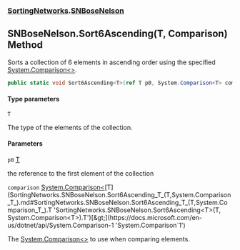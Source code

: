 ### [SortingNetworks](SortingNetworks.md 'SortingNetworks').[SNBoseNelson](SortingNetworks.SNBoseNelson.md 'SortingNetworks.SNBoseNelson')

## SNBoseNelson.Sort6Ascending<T>(T, Comparison<T>) Method

Sorts a collection of 6 elements in ascending order using the specified [System.Comparison&lt;&gt;](https://docs.microsoft.com/en-us/dotnet/api/System.Comparison-1 'System.Comparison`1').

```csharp
public static void Sort6Ascending<T>(ref T p0, System.Comparison<T> comparison);
```
#### Type parameters

<a name='SortingNetworks.SNBoseNelson.Sort6Ascending_T_(T,System.Comparison_T_).T'></a>

`T`

The type of the elements of the collection.
#### Parameters

<a name='SortingNetworks.SNBoseNelson.Sort6Ascending_T_(T,System.Comparison_T_).p0'></a>

`p0` [T](SortingNetworks.SNBoseNelson.Sort6Ascending_T_(T,System.Comparison_T_).md#SortingNetworks.SNBoseNelson.Sort6Ascending_T_(T,System.Comparison_T_).T 'SortingNetworks.SNBoseNelson.Sort6Ascending<T>(T, System.Comparison<T>).T')

the reference to the first element of the collection

<a name='SortingNetworks.SNBoseNelson.Sort6Ascending_T_(T,System.Comparison_T_).comparison'></a>

`comparison` [System.Comparison&lt;](https://docs.microsoft.com/en-us/dotnet/api/System.Comparison-1 'System.Comparison`1')[T](SortingNetworks.SNBoseNelson.Sort6Ascending_T_(T,System.Comparison_T_).md#SortingNetworks.SNBoseNelson.Sort6Ascending_T_(T,System.Comparison_T_).T 'SortingNetworks.SNBoseNelson.Sort6Ascending<T>(T, System.Comparison<T>).T')[&gt;](https://docs.microsoft.com/en-us/dotnet/api/System.Comparison-1 'System.Comparison`1')

The [System.Comparison&lt;&gt;](https://docs.microsoft.com/en-us/dotnet/api/System.Comparison-1 'System.Comparison`1') to use when comparing elements.
